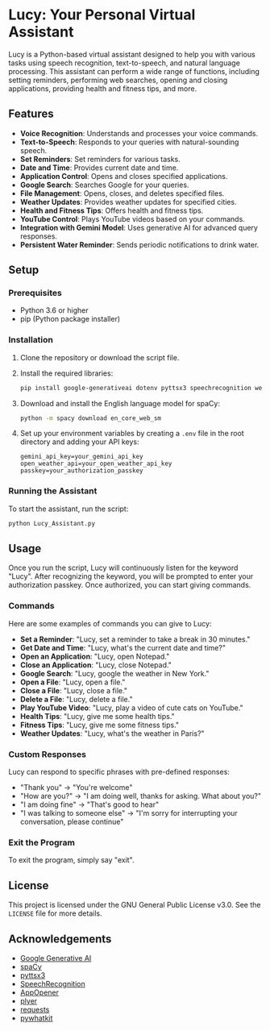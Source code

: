 # Lucy: Your Personal Virtual Assistant

Lucy is a Python-based virtual assistant designed to help you with various tasks using speech recognition, text-to-speech, and natural language processing. This assistant can perform a wide range of functions, including setting reminders, performing web searches, opening and closing applications, providing health and fitness tips, and more.

## Features

- **Voice Recognition**: Understands and processes your voice commands.
- **Text-to-Speech**: Responds to your queries with natural-sounding speech.
- **Set Reminders**: Set reminders for various tasks.
- **Date and Time**: Provides current date and time.
- **Application Control**: Opens and closes specified applications.
- **Google Search**: Searches Google for your queries.
- **File Management**: Opens, closes, and deletes specified files.
- **Weather Updates**: Provides weather updates for specified cities.
- **Health and Fitness Tips**: Offers health and fitness tips.
- **YouTube Control**: Plays YouTube videos based on your commands.
- **Integration with Gemini Model**: Uses generative AI for advanced query responses.
- **Persistent Water Reminder**: Sends periodic notifications to drink water.

## Setup

### Prerequisites

- Python 3.6 or higher
- pip (Python package installer)

### Installation

1. Clone the repository or download the script file.

2. Install the required libraries:

   ```bash
   pip install google-generativeai dotenv pyttsx3 speechrecognition webbrowser spacy AppOpener plyer requests pywhatkit
   ```

3. Download and install the English language model for spaCy:

   ```bash
   python -m spacy download en_core_web_sm
   ```

4. Set up your environment variables by creating a `.env` file in the root directory and adding your API keys:

   ```
   gemini_api_key=your_gemini_api_key
   open_weather_api=your_open_weather_api_key
   passkey=your_authorization_passkey
   ```

### Running the Assistant

To start the assistant, run the script:

```bash
python Lucy_Assistant.py
```

## Usage

Once you run the script, Lucy will continuously listen for the keyword "Lucy". After recognizing the keyword, you will be prompted to enter your authorization passkey. Once authorized, you can start giving commands.

### Commands

Here are some examples of commands you can give to Lucy:

- **Set a Reminder**: "Lucy, set a reminder to take a break in 30 minutes."
- **Get Date and Time**: "Lucy, what's the current date and time?"
- **Open an Application**: "Lucy, open Notepad."
- **Close an Application**: "Lucy, close Notepad."
- **Google Search**: "Lucy, google the weather in New York."
- **Open a File**: "Lucy, open a file."
- **Close a File**: "Lucy, close a file."
- **Delete a File**: "Lucy, delete a file."
- **Play YouTube Video**: "Lucy, play a video of cute cats on YouTube."
- **Health Tips**: "Lucy, give me some health tips."
- **Fitness Tips**: "Lucy, give me some fitness tips."
- **Weather Updates**: "Lucy, what's the weather in Paris?"

### Custom Responses

Lucy can respond to specific phrases with pre-defined responses:

- "Thank you" -> "You're welcome"
- "How are you?" -> "I am doing well, thanks for asking. What about you?"
- "I am doing fine" -> "That's good to hear"
- "I was talking to someone else" -> "I'm sorry for interrupting your conversation, please continue"

### Exit the Program

To exit the program, simply say "exit".

## License

This project is licensed under the GNU General Public License v3.0. See the `LICENSE` file for more details.

## Acknowledgements

- [Google Generative AI](https://cloud.google.com/ai)
- [spaCy](https://spacy.io/)
- [pyttsx3](https://pyttsx3.readthedocs.io/)
- [SpeechRecognition](https://pypi.org/project/SpeechRecognition/)
- [AppOpener](https://github.com/gupta-tushar/AppOpener)
- [plyer](https://plyer.readthedocs.io/en/latest/)
- [requests](https://docs.python-requests.org/en/latest/)
- [pywhatkit](https://pypi.org/project/pywhatkit/)
